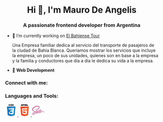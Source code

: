 <h1 align="center">Hi 👋, I'm Mauro De Angelis</h1>
<h3 align="center">A passionate frontend developer from Argentina</h3>

- 🔭 I’m currently working on [El Bahiense Tour](https://github.com/Maur0D/ElBahiense-46945.git)

  Una Empresa familiar dedica al servicio del transporte de pasajeros de la ciudad de Bahia Blanca.
  Queriamos mostrar los servicios que incluye la empresa, un poco de sus unidades, quienes son en base a la empresa y la familia y conductores que dia a dia le dedica su vida a la empresa.
- 🌱 **Web Development**

<h3 align="left">Connect with me:</h3>
<p align="left"> 
</p>

<h3 align="left">Languages and Tools:</h3>
<p align="left"> <a href="https://www.w3schools.com/css/" target="_blank" rel="noreferrer"> <img src="https://raw.githubusercontent.com/devicons/devicon/master/icons/css3/css3-original-wordmark.svg" alt="css3" width="40" height="40"/> </a> <a href="https://www.w3.org/html/" target="_blank" rel="noreferrer"> <img src="https://raw.githubusercontent.com/devicons/devicon/master/icons/html5/html5-original-wordmark.svg" alt="html5" width="40" height="40"/> </a> <a href="https://sass-lang.com" target="_blank" rel="noreferrer"> <img src="https://raw.githubusercontent.com/devicons/devicon/master/icons/sass/sass-original.svg" alt="sass" width="40" height="40"/> </a> </p>
